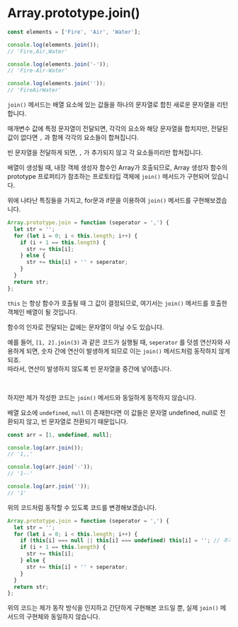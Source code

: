 # Array.prototype.join()

```javascript
const elements = ['Fire', 'Air', 'Water'];

console.log(elements.join());
// 'Fire,Air,Water'

console.log(elements.join('-'));
// 'Fire-Air-Water'

console.log(elements.join(''));
// 'FireAirWater'
```

`join()` 메서드는 배열 요소에 있는 값들을 하나의 문자열로 합친 새로운 문자열을 리턴합니다.

매개변수 값에 특정 문자열이 전달되면, 각각의 요소와 해당 문자열을 합치지만, 전달된 값이 없다면 `,` 과 함께 각각의 요소들이 합쳐집니다.

빈 문자열을 전달하게 되면, `,` 가 추가되지 않고 각 요소들끼리만 합쳐집니다.

배열이 생성될 때, 내장 객체 생성자 함수인 Array가 호출되므로, Array 생성자 함수의 prototype 프로퍼티가 참조하는 프로토타입 객체에 `join()` 메서드가 구현되어 있습니다.

위에 나타난 특징들을 가지고, for문과 if문을 이용하여 `join()` 메서드를 구현해보겠습니다.

```javascript
Array.prototype.join = function (seperator = ',') {
  let str = '';
  for (let i = 0; i < this.length; i++) {
    if (i + 1 == this.length) {
      str += this[i];
    } else {
      str += this[i] + '' + seperator;
    }
  }
  return str;
};
```

`this` 는 항상 함수가 호출될 때 그 값이 결정되므로, 여기서는 `join()` 메서드를 호출한 객체인 배열이 될 것입니다.

함수의 인자로 전달되는 값에는 문자열이 아닐 수도 있습니다.

예를 들어, `[1, 2].join(3)` 과 같은 코드가 실행될 때, `seperator` 를 덧셈 연산자와 사용하게 되면, 숫자 간에 연산이 발생하게 되므로 이는 `join()` 메서드처럼 동작하지 않게 되죠.  
따라서, 연산이 발생하지 않도록 빈 문자열을 중간에 넣어줍니다.

<br />

하지만 제가 작성한 코드는 `join()` 메서드와 동일하게 동작하지 않습니다.

배열 요소에 `undefined`, `null` 이 존재한다면 이 값들은 문자열 undefined, null로 전환되지 않고, 빈 문자열로 전환되기 때문입니다.

```javascript
const arr = [1, undefined, null];

console.log(arr.join());
// '1,,'

console.log(arr.join('-'));
// '1--'

console.log(arr.join(''));
// '1'
```

위의 코드처럼 동작할 수 있도록 코드를 변경해보겠습니다.

```javascript
Array.prototype.join = function (seperator = ',') {
  let str = '';
  for (let i = 0; i < this.length; i++) {
    if (this[i] === null || this[i] === undefined) this[i] = ''; // 추가한 코드
    if (i + 1 == this.length) {
      str += this[i];
    } else {
      str += this[i] + '' + seperator;
    }
  }
  return str;
};
```

위의 코드는 제가 동작 방식을 인지하고 간단하게 구현해본 코드일 뿐, 실제 `join()` 메서드의 구현체와 동일하지 않습니다.
